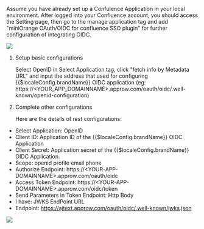<IntegrationDetailCard title="Before Start configuring Confluence on Approw">

Assume you have already set up a Confulence Application in your local environment. After logged into your Confluence account, you should access the Setting page, then go to the manage application tag and add "miniOrange OAuth/OIDC for confluence SSO plugin" for further configuration of integrating OIDC.

![](~@imagesEnUs/integration/confluence/step1.png)

</IntegrationDetailCard>
<IntegrationDetailCard title="Setup basic configurations of OpenID Connection">

1. Setup basic configurations

   Select OpenID in Select Application tag, click "fetch info by Metadata URL" and input the address that used for configuring {{$localeConfig.brandName}} OIDC application (eg: https://\<YOUR_APP_DOMAINNAME\>.approw.com/oauth/oidc/.well-known/openid-configuration)

2. Complete other configurations

   Here are the details of rest configurations:

- Select Application: OpenID
- Client ID: Application ID of the {{$localeConfig.brandName}} OIDC Application
- Client Secret: Application secret of the {{$localeConfig.brandName}} OIDC Application.
- Scope: openid profile email phone
- Authorize Endpoint: https://\<YOUR-APP-DOMAINNAME\>.approw.com/oauth/oidc
- Access Token Endpoint: https://\<YOUR-APP-DOMAINNAME\>.approw.com/oidc/token
- Send Parameters in Token Endpoint: Http Body
- I have: JWKS EndPoint URL
- Endpoint: https://ajtext.approw.com/oauth/oidc/.well-known/jwks.json

![](~@imagesEnUs/integration/confluence/step2.png)

</IntegrationDetailCard>
